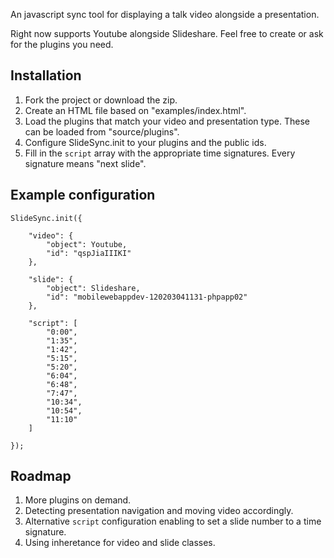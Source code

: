An javascript sync tool for displaying a talk video alongside a presentation.

Right now supports Youtube alongside Slideshare. Feel free to create or ask for the plugins you need.


Installation
------------

1. Fork the project or download the zip.
2. Create an HTML file based on "examples/index.html".
3. Load the plugins that match your video and presentation type. These can be loaded from "source/plugins".
4. Configure SlideSync.init to your plugins and the public ids.
5. Fill in the `script` array with the appropriate time signatures. Every signature means "next slide".

Example configuration
---------------------

    SlideSync.init({
    
        "video": {
            "object": Youtube,
            "id": "qspJiaIIIKI"
        },
        
        "slide": {
            "object": Slideshare,
            "id": "mobilewebappdev-120203041131-phpapp02"
        },
        
        "script": [
            "0:00",
            "1:35",
            "1:42",
            "5:15",
            "5:20",
            "6:04",
            "6:48",
            "7:47",
            "10:34",
            "10:54",
            "11:10"                    
        ]    
        
    });
    
Roadmap
-------

1. More plugins on demand.
2. Detecting presentation navigation and moving video accordingly.
3. Alternative `script` configuration enabling to set a slide number to a time signature.
4. Using inheretance for video and slide classes.